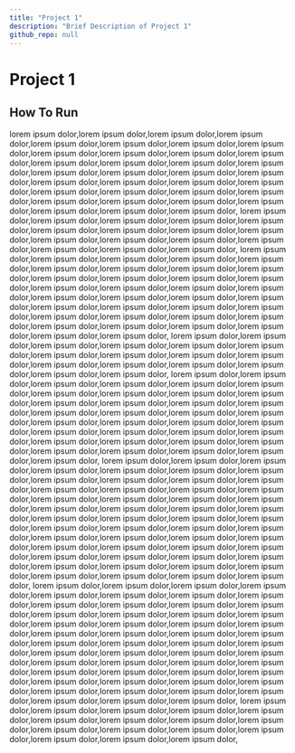 ```yaml
---
title: "Project 1"
description: "Brief Description of Project 1"
github_repo: null
---
```


# Project 1

## How To Run


lorem ipsum dolor,lorem ipsum dolor,lorem ipsum dolor,lorem ipsum dolor,lorem ipsum dolor,lorem ipsum dolor,lorem ipsum dolor,lorem ipsum dolor,lorem ipsum dolor,lorem ipsum dolor,lorem ipsum dolor,lorem ipsum dolor,lorem ipsum dolor,lorem ipsum dolor,lorem ipsum dolor,lorem ipsum dolor,lorem ipsum dolor,lorem ipsum dolor,lorem ipsum dolor,lorem ipsum dolor,lorem ipsum dolor,lorem ipsum dolor,lorem ipsum dolor,lorem ipsum dolor,lorem ipsum dolor,lorem ipsum dolor,lorem ipsum dolor,lorem ipsum dolor,lorem ipsum dolor,lorem ipsum dolor,lorem ipsum dolor,lorem ipsum dolor,lorem ipsum dolor,lorem ipsum dolor,lorem ipsum dolor,
lorem ipsum dolor,lorem ipsum dolor,lorem ipsum dolor,lorem ipsum dolor,lorem ipsum dolor,lorem ipsum dolor,lorem ipsum dolor,lorem ipsum dolor,lorem ipsum dolor,lorem ipsum dolor,lorem ipsum dolor,lorem ipsum dolor,lorem ipsum dolor,lorem ipsum dolor,lorem ipsum dolor,lorem ipsum dolor,
lorem ipsum dolor,lorem ipsum dolor,lorem ipsum dolor,lorem ipsum dolor,lorem ipsum dolor,lorem ipsum dolor,lorem ipsum dolor,lorem ipsum dolor,lorem ipsum dolor,lorem ipsum dolor,lorem ipsum dolor,lorem ipsum dolor,lorem ipsum dolor,lorem ipsum dolor,lorem ipsum dolor,lorem ipsum dolor,lorem ipsum dolor,lorem ipsum dolor,lorem ipsum dolor,lorem ipsum dolor,lorem ipsum dolor,lorem ipsum dolor,lorem ipsum dolor,lorem ipsum dolor,lorem ipsum dolor,lorem ipsum dolor,lorem ipsum dolor,lorem ipsum dolor,lorem ipsum dolor,lorem ipsum dolor,lorem ipsum dolor,lorem ipsum dolor,lorem ipsum dolor,lorem ipsum dolor,lorem ipsum dolor,
lorem ipsum dolor,lorem ipsum dolor,lorem ipsum dolor,lorem ipsum dolor,lorem ipsum dolor,lorem ipsum dolor,lorem ipsum dolor,lorem ipsum dolor,lorem ipsum dolor,lorem ipsum dolor,lorem ipsum dolor,lorem ipsum dolor,lorem ipsum dolor,lorem ipsum dolor,lorem ipsum dolor,lorem ipsum dolor,
lorem ipsum dolor,lorem ipsum dolor,lorem ipsum dolor,lorem ipsum dolor,lorem ipsum dolor,lorem ipsum dolor,lorem ipsum dolor,lorem ipsum dolor,lorem ipsum dolor,lorem ipsum dolor,lorem ipsum dolor,lorem ipsum dolor,lorem ipsum dolor,lorem ipsum dolor,lorem ipsum dolor,lorem ipsum dolor,lorem ipsum dolor,lorem ipsum dolor,lorem ipsum dolor,lorem ipsum dolor,lorem ipsum dolor,lorem ipsum dolor,lorem ipsum dolor,lorem ipsum dolor,lorem ipsum dolor,lorem ipsum dolor,lorem ipsum dolor,lorem ipsum dolor,lorem ipsum dolor,lorem ipsum dolor,lorem ipsum dolor,lorem ipsum dolor,lorem ipsum dolor,lorem ipsum dolor,lorem ipsum dolor,
lorem ipsum dolor,lorem ipsum dolor,lorem ipsum dolor,lorem ipsum dolor,lorem ipsum dolor,lorem ipsum dolor,lorem ipsum dolor,lorem ipsum dolor,lorem ipsum dolor,lorem ipsum dolor,lorem ipsum dolor,lorem ipsum dolor,lorem ipsum dolor,lorem ipsum dolor,lorem ipsum dolor,lorem ipsum dolor,lorem ipsum dolor,lorem ipsum dolor,lorem ipsum dolor,lorem ipsum dolor,lorem ipsum dolor,lorem ipsum dolor,lorem ipsum dolor,lorem ipsum dolor,lorem ipsum dolor,lorem ipsum dolor,lorem ipsum dolor,lorem ipsum dolor,lorem ipsum dolor,lorem ipsum dolor,lorem ipsum dolor,lorem ipsum dolor,lorem ipsum dolor,lorem ipsum dolor,lorem ipsum dolor,lorem ipsum dolor,lorem ipsum dolor,lorem ipsum dolor,lorem ipsum dolor,lorem ipsum dolor,lorem ipsum dolor,lorem ipsum dolor,lorem ipsum dolor,lorem ipsum dolor,lorem ipsum dolor,lorem ipsum dolor,lorem ipsum dolor,lorem ipsum dolor,lorem ipsum dolor,lorem ipsum dolor,lorem ipsum dolor,
lorem ipsum dolor,lorem ipsum dolor,lorem ipsum dolor,lorem ipsum dolor,lorem ipsum dolor,lorem ipsum dolor,lorem ipsum dolor,lorem ipsum dolor,lorem ipsum dolor,lorem ipsum dolor,lorem ipsum dolor,lorem ipsum dolor,lorem ipsum dolor,lorem ipsum dolor,lorem ipsum dolor,lorem ipsum dolor,lorem ipsum dolor,lorem ipsum dolor,lorem ipsum dolor,lorem ipsum dolor,lorem ipsum dolor,lorem ipsum dolor,lorem ipsum dolor,lorem ipsum dolor,lorem ipsum dolor,lorem ipsum dolor,lorem ipsum dolor,lorem ipsum dolor,lorem ipsum dolor,lorem ipsum dolor,lorem ipsum dolor,lorem ipsum dolor,lorem ipsum dolor,lorem ipsum dolor,lorem ipsum dolor,lorem ipsum dolor,lorem ipsum dolor,lorem ipsum dolor,lorem ipsum dolor,lorem ipsum dolor,lorem ipsum dolor,lorem ipsum dolor,lorem ipsum dolor,lorem ipsum dolor,lorem ipsum dolor,lorem ipsum dolor,lorem ipsum dolor,lorem ipsum dolor,lorem ipsum dolor,lorem ipsum dolor,lorem ipsum dolor,
lorem ipsum dolor,lorem ipsum dolor,lorem ipsum dolor,lorem ipsum dolor,lorem ipsum dolor,lorem ipsum dolor,lorem ipsum dolor,lorem ipsum dolor,lorem ipsum dolor,lorem ipsum dolor,lorem ipsum dolor,lorem ipsum dolor,lorem ipsum dolor,lorem ipsum dolor,lorem ipsum dolor,lorem ipsum dolor,